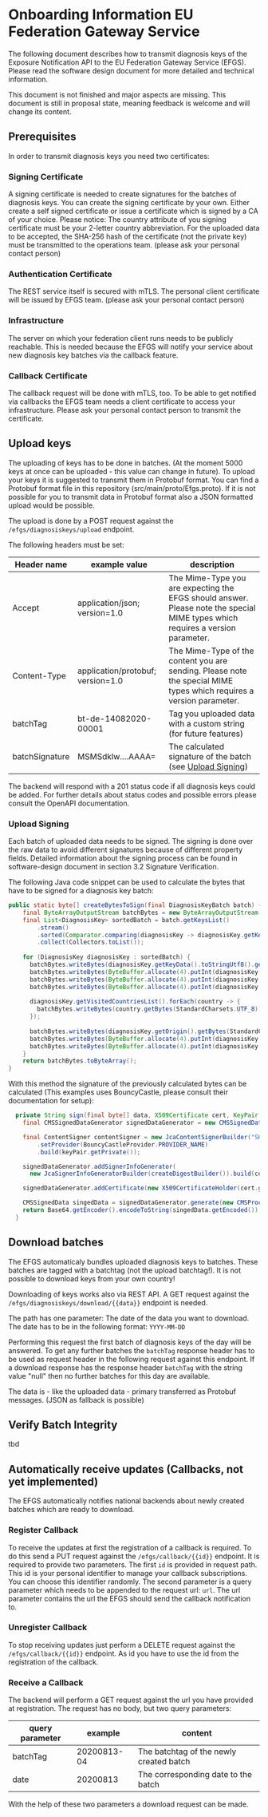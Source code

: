 # Onboarding Information EU Federation Gateway Service
The following document describes how to transmit diagnosis keys of the Exposure Notification API to the EU Federation Gateway Service (EFGS).
Please read the software design document for more detailed and technical information.

This document is not finished and major aspects are missing. This document is still in proposal state, meaning feedback is welcome and will change its content.

## Prerequisites
In order to transmit diagnosis keys you need two certificates:

### Signing Certificate
A signing certificate is needed to create signatures for the batches of diagnosis keys.
You can create the signing certificate by your own.
Either create a self signed certificate or issue a certificate which is signed by a CA of your choice.
Please notice: The country attribute of you signing certificate must be your 2-letter country abbreviation. 
For the uploaded data to be accepted, the SHA-256 hash of the certificate (not the private key) must be transmitted to the operations team. (please ask your personal contact person)

### Authentication Certificate
The REST service itself is secured with mTLS. The personal client certificate will be issued by EFGS team. (please ask your personal contact person)

### Infrastructure
The server on which your federation client runs needs to be publicly reachable.
This is needed because the EFGS will notify your service about new diagnosis key batches via the callback feature.

### Callback Certificate
The callback request will be done with mTLS, too.
To be able to get notified via callbacks the EFGS team needs a client certificate to access your infrastructure.
Please ask your personal contact person to transmit the certificate.

## Upload keys
The uploading of keys has to be done in batches. (At the moment 5000 keys at once can be uploaded - this value can change in future).
To upload your keys it is suggested to transmit them in Protobuf format. You can find a Protobuf format file in this repository (src/main/proto/Efgs.proto).
If it is not possible for you to transmit data in Protobuf format also a JSON formatted upload would be possible.

The upload is done by a POST request against the ```/efgs/diagnosiskeys/upload``` endpoint.

The following headers must be set:

| Header name | example value | description |
| --- | --- | --- |
| Accept | application/json; version=1.0 | The Mime-Type you are expecting the EFGS should answer. Please note the special MIME types which requires a version parameter. |
| Content-Type | application/protobuf; version=1.0 | The Mime-Type of the content you are sending. Please note the special MIME types which requires a version parameter. |
| batchTag | bt-de-14082020-00001 | Tag you uploaded data with a custom string (for future features) |
| batchSignature | MSMSdklw....AAAA= | The calculated signature of the batch (see [Upload Signing](#upload-signing)) |

The backend will respond with a 201 status code if all diagnosis keys could be added. For further details about status codes and possible errors please consult the OpenAPI documentation.

### Upload Signing

Each batch of uploaded data needs to be signed. The signing is done over the raw data to avoid different signatures because of different property fields.
Detailed information about the signing process can be found in software-design document in section 3.2 Signature Verification.

The following Java code snippet can be used to calculate the bytes that have to be signed for a diagnosis key batch:

```java
public static byte[] createBytesToSign(final DiagnosisKeyBatch batch) {
    final ByteArrayOutputStream batchBytes = new ByteArrayOutputStream();
    final List<DiagnosisKey> sortedBatch = batch.getKeysList()
        .stream()
        .sorted(Comparator.comparing(diagnosisKey -> diagnosisKey.getKeyData().toStringUtf8()))
        .collect(Collectors.toList());
    
    for (DiagnosisKey diagnosisKey : sortedBatch) {
      batchBytes.writeBytes(diagnosisKey.getKeyData().toStringUtf8().getBytes(StandardCharsets.UTF_8));
      batchBytes.writeBytes(ByteBuffer.allocate(4).putInt(diagnosisKey.getRollingStartIntervalNumber()).array());
      batchBytes.writeBytes(ByteBuffer.allocate(4).putInt(diagnosisKey.getRollingPeriod()).array());
      batchBytes.writeBytes(ByteBuffer.allocate(4).putInt(diagnosisKey.getTransmissionRiskLevel()).array());
    
      diagnosisKey.getVisitedCountriesList().forEach(country -> {
        batchBytes.writeBytes(country.getBytes(StandardCharsets.UTF_8));
      });
    
      batchBytes.writeBytes(diagnosisKey.getOrigin().getBytes(StandardCharsets.UTF_8));
      batchBytes.writeBytes(ByteBuffer.allocate(4).putInt(diagnosisKey.getReportTypeValue()).array());
      batchBytes.writeBytes(ByteBuffer.allocate(4).putInt(diagnosisKey.getDaysSinceOnsetOfSymptoms()).array());
    }
    return batchBytes.toByteArray();
}
```

With this method the signature of the previously calculated bytes can be calculated (This examples uses BouncyCastle, please consult their documentation for setup):

```java
  private String sign(final byte[] data, X509Certificate cert, KeyPair keyPair) throws CertificateEncodingException, OperatorCreationException, IOException, CMSException {
    final CMSSignedDataGenerator signedDataGenerator = new CMSSignedDataGenerator();

    final ContentSigner contentSigner = new JcaContentSignerBuilder("SHA1withRSA")
        .setProvider(BouncyCastleProvider.PROVIDER_NAME)
        .build(keyPair.getPrivate());

    signedDataGenerator.addSignerInfoGenerator(
      new JcaSignerInfoGeneratorBuilder(createDigestBuilder()).build(contentSigner, cert));

    signedDataGenerator.addCertificate(new X509CertificateHolder(cert.getEncoded()));

    CMSSignedData singedData = signedDataGenerator.generate(new CMSProcessableByteArray(data), false);
    return Base64.getEncoder().encodeToString(singedData.getEncoded());
  }
```

## Download batches
The EFGS automaticaly bundles uploaded diagnosis keys to batches.
These batches are tagged with a batchtag (not the upload batchtag!).
It is not possible to download keys from your own country!

Downloading of keys works also via REST API. A GET request against the ```/efgs/diagnosiskeys/download/{{data}}``` endpoint is needed.

The path has one parameter: The date of the data you want to download. The date has to be in the following format: ```YYYY-MM-DD```

Performing this request the first batch of diagnosis keys of the day will be answered.
To get any further batches the ```batchTag``` response header has to be used as request header in the following request against this endpoint.
If a download response has the response header ```batchTag``` with the string value "null" then no further batches for this day are available.

The data is - like the uploaded data - primary transferred as Protobuf messages. (JSON as fallback is possible)

## Verify Batch Integrity

tbd

## Automatically receive updates (Callbacks, not yet implemented)
The EFGS automatically notifies national backends about newly created batches which are ready to download.

### Register Callback
To receive the updates at first the registration of a callback is required. To do this send a PUT request against the ```/efgs/callback/{{id}}``` endpoint.
It is required to provide two parameters.
The first ```id``` is provided in request path. This id is your personal identifier to manage your callback subscriptions. You can choose this identifier randomly.
The second parameter is a query parameter which needs to be appended to the request url: ```url```. The url parameter contains the url the EFGS should send the callback notification to.

### Unregister Callback
To stop receiving updates just perform a DELETE request against the ```/efgs/callback/{{id}}``` endpoint. As id you have to use the id from the registration of the callback.

### Receive a Callback
The backend will perform a GET request against the url you have provided at registration. The request has no body, but two query parameters:

| query parameter | example | content |
| --- | --- | --- |
| batchTag | 20200813-04 | The batchtag of the newly created batch |
| date | 20200813 | The corresponding date to the batch |

With the help of these two parameters a download request can be made.
 


